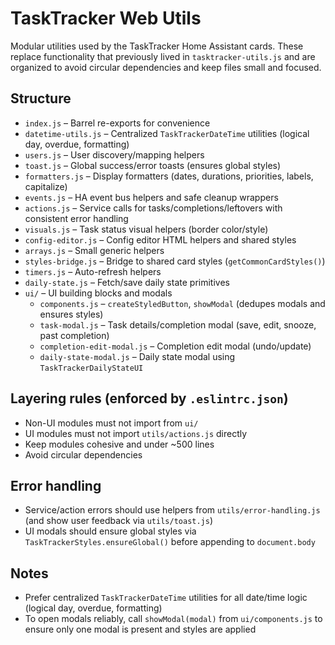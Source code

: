 # TaskTracker Web Utils

Modular utilities used by the TaskTracker Home Assistant cards. These replace functionality that previously lived in `tasktracker-utils.js` and are organized to avoid circular dependencies and keep files small and focused.

## Structure

- `index.js` – Barrel re-exports for convenience
- `datetime-utils.js` – Centralized `TaskTrackerDateTime` utilities (logical day, overdue, formatting)
- `users.js` – User discovery/mapping helpers
- `toast.js` – Global success/error toasts (ensures global styles)
- `formatters.js` – Display formatters (dates, durations, priorities, labels, capitalize)
- `events.js` – HA event bus helpers and safe cleanup wrappers
- `actions.js` – Service calls for tasks/completions/leftovers with consistent error handling
- `visuals.js` – Task status visual helpers (border color/style)
- `config-editor.js` – Config editor HTML helpers and shared styles
- `arrays.js` – Small generic helpers
- `styles-bridge.js` – Bridge to shared card styles (`getCommonCardStyles()`)
- `timers.js` – Auto-refresh helpers
- `daily-state.js` – Fetch/save daily state primitives
- `ui/` – UI building blocks and modals
  - `components.js` – `createStyledButton`, `showModal` (dedupes modals and ensures styles)
  - `task-modal.js` – Task details/completion modal (save, edit, snooze, past completion)
  - `completion-edit-modal.js` – Completion edit modal (undo/update)
  - `daily-state-modal.js` – Daily state modal using `TaskTrackerDailyStateUI`

## Layering rules (enforced by `.eslintrc.json`)

- Non-UI modules must not import from `ui/`
- UI modules must not import `utils/actions.js` directly
- Keep modules cohesive and under ~500 lines
- Avoid circular dependencies

## Error handling

- Service/action errors should use helpers from `utils/error-handling.js` (and show user feedback via `utils/toast.js`)
- UI modals should ensure global styles via `TaskTrackerStyles.ensureGlobal()` before appending to `document.body`

## Notes

- Prefer centralized `TaskTrackerDateTime` utilities for all date/time logic (logical day, overdue, formatting)
- To open modals reliably, call `showModal(modal)` from `ui/components.js` to ensure only one modal is present and styles are applied
